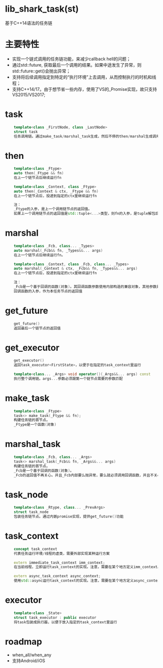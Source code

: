  lib_shark_task(st)
=============
基于C++14语法的任务链


# 主要特性

- 实现一个链式调用的任务链功能，来减少callback hell的问题；
- 通过std::future, 获取最后一个调用的结果。如果中途发生了异常，则std::future::get()会抛出异常；
- 支持将后续调用指定到特定的“执行环境”上去调用，从而控制执行的时机和线程；
- 支持C++14/17。由于想节省一些内存，使用了VS的_Promise实现，故只支持VS2015/VS2017;

# task
```C++
	template<class _FirstNode, class _LastNode>
	struct task
	任务调用链。通过make_task/marshal_task生成，然后不停的then/marshal生成调用链。
```

# then
```C++
	template<class _Ftype>
	auto then(_Ftype && fn)
	在上一个链节点后继续运行fn
	
	template<class _Context, class _Ftype> 
	auto then(_Context & ctx, _Ftype && fn)
	在上一个链节点后，投递到指定的ctx里继续运行fn

	注：
	_Ftype的入参，是上一个调用链节点的返回值。
	如果上一个调用链节点的返回值是std::tuple<...>类型，则fn的入参，是tuple解包后的参数。目前要求参数个数/类型精确匹配。
```

# marshal
```C++
	template<class _Fcb, class... _Types>
	auto marshal(_Fcb&& fn, _Types&&... args)
	在上一个链节点后继续运行fn。
	
	template<class _Context, class _Fcb, class... _Types> 
	auto marshal(_Context & ctx, _Fcb&& fn, _Types&&... args)
	在上一个链节点后，投递到指定的ctx里继续运行fn
	
	注：
	_Fcb是一个基于回调的函数(对象)。其回调函数参数使用内部构造的兼容对象，其他参数是上一个调用链节点的返回值。
	回调函数的入参，作为本任务节点的返回值
```

# get_future
```C++
	get_future() 
	返回最后一个链节点的返回值
```

# get_executor
```C++
	get_executor() 
	返回task_executor<FirstState>，以便于在指定的task_context里运行
	
	template<class... _Args> void operator()(_Args&&... args) const 
	执行整个调用链。args...参数必须跟第一个链节点需要的参数匹配
```

# make_task
```C++
	template<class _Ftype>
	task<> make_task(_Ftype && fn);
	构建任务链的首节点。
	_Ftype是一个函数(对象)
```

# marshal_task
```C++
	template<class _Fcb, class... _Args>
	task<> marshal_task(_Fcb&& fn, _Args&&... args)
	构建任务链的首节点。
	_Fcb是一个基于回调的函数(对象)。
	_Fcb的返回值不再关心。并且_Fcb内部要么抛异常，要么就必须调用回调函数，并且不关心回调函数的返回值
```

# task_node
```C++
	template<class _Rtype, class... _PrevArgs>
	struct task_node
	包装任务链节点。通过内嵌promise实现，提供get_future()功能
```

# task_context
```C++
	concept task_context
	代表任务运行环境/线程的虚类，需要外部实现某种运行方案
	
	extern immediate_task_context imm_context;
	在当前线程，立即运行task_context的实现。注意，需要在某个地方定义imm_context。
	
	extern async_task_context async_context;
	使用std::async运行task_context的实现。注意，需要在某个地方定义async_context。
```

# executor
```C++
	template<class _State>
	struct task_executor : public executor
	将task包装成执行器，以便于放入指定的task_context里运行
```


# roadmap
- when_all/when_any
- 支持Android/iOS
